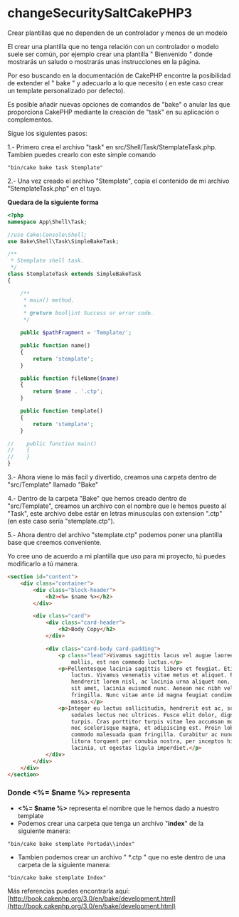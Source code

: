 # changeSecuritySaltCakePHP3
Crear plantillas que no dependen de un controlador y menos de un modelo

El crear una plantilla que no tenga relación con un controlador o modelo suele ser común, por ejemplo crear una plantilla " Bienvenido " donde mostrarás un saludo o mostrarás unas instrucciones en la página.

Por eso buscando en la documentación de CakePHP encontre la posibilidad de extender el " bake " y adecuarlo a lo que necesito ( en este caso crear un template personalizado por defecto).

Es posible añadir nuevas opciones de comandos de "bake" o anular las que proporciona CakePHP mediante la creación de "task" en su aplicación o complementos.

Sigue los siguientes pasos:

1.- Primero crea el archivo "task" en src/Shell/Task/StemplateTask.php.
Tambien puedes crearlo con este simple comando
```console
"bin/cake bake task Stemplate"
```

2.- Una vez creado el archivo "Stemplate", copia el contenido de mi archivo "StemplateTask.php" en el tuyo.

**Quedara de la siguiente forma**
```php
<?php
namespace App\Shell\Task;

//use Cake\Console\Shell;
use Bake\Shell\Task\SimpleBakeTask;

/**
 * Stemplate shell task.
 */
class StemplateTask extends SimpleBakeTask
{

    /**
     * main() method.
     *
     * @return bool|int Success or error code.
     */

    public $pathFragment = 'Template/';

    public function name()
    {
        return 'stemplate';
    }

    public function fileName($name)
    {
        return $name . '.ctp';
    }

    public function template()
    {
        return 'stemplate';
    }

//    public function main()
//    {
//    }
}
```

3.- Ahora viene lo más facil y divertido, creamos una carpeta dentro de "src/Template" llamado "Bake"

4.- Dentro de la carpeta "Bake" que hemos creado dentro de "src/Template", creamos un archivo con el nombre que le hemos puesto al "Task", este archivo debe estár en letras minusculas con extension ".ctp" (en este caso sería "stemplate.ctp").

5.- Ahora dentro del archivo "stemplate.ctp" podemos poner una plantilla base que creemos conveniente.

Yo cree uno de acuerdo a mi plantilla que uso para mi proyecto, tú puedes modificarlo a tú manera.

```html
<section id="content">
    <div class="container">
        <div class="block-header">
            <h2><%= $name %></h2>
        </div>

        <div class="card">
            <div class="card-header">
                <h2>Body Copy</h2>
            </div>

            <div class="card-body card-padding">
                <p class="lead">Vivamus sagittis lacus vel augue laoreet rutrum faucibus dolor auctor. Duis
                    mollis, est non commodo luctus.</p>
                <p>Pellentesque lacinia sagittis libero et feugiat. Etiam volutpat adipiscing tortor non
                    luctus. Vivamus venenatis vitae metus et aliquet. Praesent vitae justo purus. In
                    hendrerit lorem nisl, ac lacinia urna aliquet non. Quisque nisi tellus, rhoncus quis est
                    sit amet, lacinia euismod nunc. Aenean nec nibh velit. Fusce quis ante in nisl molestie
                    fringilla. Nunc vitae ante id magna feugiat condimentum. Maecenas sit amet urna
                    massa.</p>
                <p>Integer eu lectus sollicitudin, hendrerit est ac, sollicitudin nisl. Quisque viverra
                    sodales lectus nec ultrices. Fusce elit dolor, dignissim a nunc id, varius suscipit
                    turpis. Cras porttitor turpis vitae leo accumsan molestie. Morbi vitae luctus leo. Sed
                    nec scelerisque magna, et adipiscing est. Proin lobortis lectus eu sem ullamcorper,
                    commodo malesuada quam fringilla. Curabitur ac nunc dui. Class aptent taciti sociosqu ad
                    litora torquent per conubia nostra, per inceptos himenaeos. Fusce sagittis enim eu est
                    lacinia, ut egestas ligula imperdiet.</p>
            </div>
        </div>
    </div>
</section>
```

### Donde <%= $name %> representa

* **<%= $name %>** representa el nombre que le hemos dado a nuestro template
* Podemos crear una carpeta que tenga un archivo "**index**" de la siguiente manera:
```console
"bin/cake bake stemplate Portada\\index"
```

* Tambien podemos crear un archivo " *.ctp " que no este dentro de una carpeta de la siguiente manera:
```console
"bin/cake bake stemplate Index"
```

Más referencias puedes encontrarla aquí: [http://book.cakephp.org/3.0/en/bake/development.html](http://book.cakephp.org/3.0/en/bake/development.html)